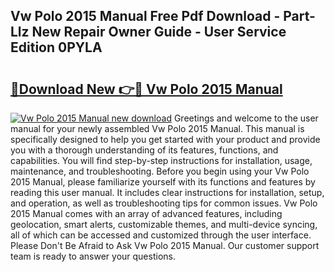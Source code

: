 ## Vw Polo 2015 Manual Free Pdf Download - Part-Llz New Repair Owner Guide - User Service Edition 0PYLA

# <h2><a href="http://cf15616.oget.top/?id=Vw+Polo+2015+Manual">🔗Download New 👉🔴 Vw Polo 2015 Manual</a></h2>

[![Vw Polo 2015 Manual new download](https://i.imgur.com/5g1atiW.png)](http://cf15616.oget.top/?id=Vw+Polo+2015+Manual)
Greetings and welcome to the user manual for your newly assembled Vw Polo 2015 Manual. This manual is specifically designed to help you get started with your product and provide you with a thorough understanding of its features, functions, and capabilities. You will find step-by-step instructions for installation, usage, maintenance, and troubleshooting. Before you begin using your Vw Polo 2015 Manual, please familiarize yourself with its functions and features by reading this user manual. It includes clear instructions for installation, setup, and operation, as well as troubleshooting tips for common issues. Vw Polo 2015 Manual comes with an array of advanced features, including geolocation, smart alerts, customizable themes, and multi-device syncing, all of which can be accessed and customized through the user interface. Please Don't Be Afraid to Ask Vw Polo 2015 Manual. Our customer support team is ready to answer your questions.
